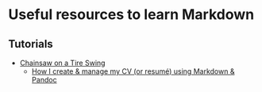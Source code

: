 # Useful resources to learn Markdown #

## Tutorials ##

  - [Chainsaw on a Tire Swing](https://www.chainsawonatireswing.com)
    - [How I create & manage my CV (or resumé) using Markdown & Pandoc](https://www.chainsawonatireswing.com/2013/05/28/how-i-create-manage-my-cv-using-markdown-pandoc/)
